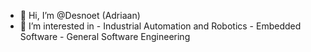 - 👋 Hi, I’m @Desnoet (Adriaan)
- 👀 I’m interested in 
      - Industrial Automation and Robotics
      - Embedded Software
      - General Software Engineering
